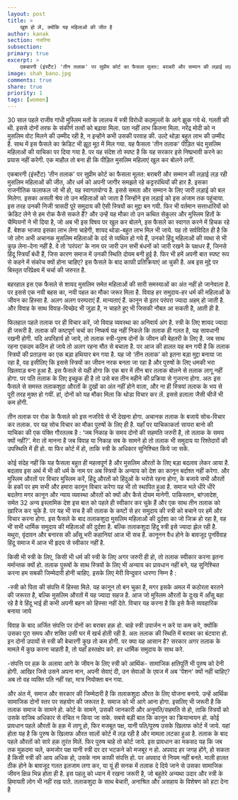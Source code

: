 ```yaml
---
layout: post
title: >
    खुश हो लें, क्योंकि यह महिलाओं की जीत है
author: kanak
section: नजरिया
subsection:
primary: true
excerpt: >
    एकबारगी (इंस्टैंट) 'तीन तलाक' पर सुप्रीम कोर्ट का फैसला मूलत: बराबरी और सम्मान की लड़ाई लड़ रही मुसलिम महिलाओं की जीत, और धर्म को अपनी जागीर समझते रहे कट्टरपंथियों की हार है. इसका राजनीतिक फलाफल जो भी हो, यह स्वागतयोग्य है. इससे समता और सम्मान के लिए जारी लड़ाई को बल मिलेगा.
image: shah_bano.jpg
comments: true
share: true
priority: 1
tags: [women]
---
```


30 साल पहले राजीव गांधी मुस्लिम मतों के लालच में स्त्री विरोधी कठमुल्लों के आगे झुक गये थे. गलती की थी. इससे दोनों तरफ के संकीर्ण तत्वों को बढ़ावा मिला. पता नहीं लाभ कितना मिला. नरेंद्र मोदी को न मुसलिम वोट मिलने की उम्मीद रही है, न इन्होंने कभी उसकी परवाह की. उल्टे थोड़ा बहुत लाभ की उम्मीद है. साथ में इस फैसले का क्रेडिट भी झूठ मूठ में मिल गया. यह फैसला 'तीन तलाक' पीड़ित चंद मुसलिम महिलाओं की याचिका पर दिया गया है. पर यह संदेश तो स्पष्ट है कि यह सरकार इसे निष्प्रभावी करने का प्रयास नहीं करेगी. एक माहौल तो बना ही कि पीड़ित मुसलिम महिलाएं खुल कर बोलने लगीं.

एकबारगी (इंस्टैंट) 'तीन तलाक' पर सुप्रीम कोर्ट का फैसला मूलत: बराबरी और सम्मान की लड़ाई लड़ रही मुसलिम महिलाओं की जीत, और धर्म को अपनी जागीर समझते रहे कट्टरपंथियों की हार है. इसका राजनीतिक फलाफल जो भी हो, यह स्वागतयोग्य है. इससे समता और सम्मान के लिए जारी लड़ाई को बल मिलेगा. इसका असली श्रेय तो उन महिलाओं को जाता है जिन्होंने इस लड़ाई को इस अंजाम तक पहुंचाया. इस तरह उनकी निजी त्रासदी पूरे समुदाय की ऐसी स्त्रियों का मुद्दा बन गयी. फिर भी वर्तमान सत्ताधारियों को क्रेडिट लेने से हम रोक कैसे सकते हैं? और उन्हें यह मौका तो उन कथित सेकुलर और मुस्लिम हितों के चैम्पियनों ने भी दिया है, जो अब भी इस विषय पर खुल कर बोलने, इस फैसले का स्वागत करने में हिचक रहे हैं. बेशक भाजपा इसका लाभ लेना चाहेगी, शायद थोडा-बहुत लाभ मिल भी जाये. यह तो सर्वविदित ही है कि जो लोग अभी अचानक मुसलिम महिलाओं के दर्द से व्यथित हो गये हैं, उनको हिंदू महिलाओं की व्यथा से भी कुछ लेना-देना नहीं है. वे तो ‘परंपरा’ के नाम पर जारी उन सभी बंधनों को जारी रखने के पक्षधर हैं, जिनसे हिंदू स्त्रियाँ बंधी हैं, जिस कारण समाज में उनकी स्थिति दोयम बनी हुई है. फिर भी हमें अपनी बात स्पष्ट रूप से कहने में संकोच क्यों होना चाहिए? इस फैसले के बाद काफी प्रतिक्रियाएं आ चुकी है. अब इस मुद्दे पर बिस्तृत परिप्रेक्ष्य  में चर्चा की जरुरत है.

बहरहाल इस एक फैसले से शायद मुसलिम समेत महिलाओं की सारी समस्याओं का अंत नहीं हो जानेवाला है. पर इससे एक नयी बहस का, नयी पहल का मौका जरूर मिला है. विवाह हर समुदाय-हर धर्म की महिलाओं के जीवन का हिस्सा है. अलग अलग परम्पराएं हैं. मान्यताएं हैं. कानून से इतर परंपरा ज्यादा अहम् हो जाती है. और विवाह के साथ विवाह-विच्छेद भी जुड़ा है, न चाहते हुए भी जिसकी नौबत आ सकती है, आती ही है.

फिलहाल पहले तलाक पर ही विचार करें, जो विवाह व्यवस्था का अनिवार्य अंग है. स्त्री के लिए शायद ज्यादा ही जरूरी है. तलाक की कष्टपूर्ण चर्चा का निष्कर्ष यह नहीं निकले कि तलाक ही गलत है,  यह सावधानी रखनी होगी. यदि अपरिहार्य हो जाये, तो तलाक  स्त्री-पुरुष दोनों के जीवन की बेहतरी के लिए है. जब साथ रहना एकदम कठिन हो जाये तो अलग रहना मौत से बचाता है. पर आज की हालत यह बन गयी है कि तलाक स्त्रियों की प्रताड़ना का एक बड़ा हथियार बन गया है. यह जो ‘तीन तलाक’ को इतना बड़ा मुद्दा बनाया जा रहा है, वह इसीलिए कि इससे स्त्रियों का जीवन नरक बनता जा रहा है और पुरुषों के लिए धमकी भरा खिलवाड़ बना हुआ है. इस फैसले से यही होगा कि एक बार में तीन बार तलाक बोलने से तलाक लागू नहीं होगा. पर पति तलाक के लिए इच्छुक ही है तो उसे बस तीन महीने की प्रक्रिया से गुजरना होगा. अतः इस फैसले से समस्त तलाकशुदा औरतों के दुखों का अंत नहीं होने वाला, और ना ही स्त्रियां तलाक के भय से पूरी तरह मुक्त हो गयीं. हां, दोनों को यह मौका मिला कि थोडा विचार कर लें. इससे हलाला जैसी चीजें भी कम होंगी.

तीन तलाक पर रोक के फैसले को इस नजरिये से भी देखना होगा. अचानक तलाक के बजाये सोच-विचार कर तलाक. पर यह सोच विचार का मौका पुरुषों के लिए ही है. यहाँ पर याचिकाकर्ता सायरा बानो की याचिका की एक पंक्ति गौरतलब है : ‘जब निकाह के समय दोनों की सहमति जरुरी है, तो तलाक के समय क्यों नहीं?’. मेरा तो मानना है जब विवाह या निकाह सब के सामने हो तो तलाक भी समुदाय या रिश्तेदारों की उपस्थिति में ही हो. या फिर कोर्ट में हो, ताकि स्त्री के अधिकार सुनिश्चित किये जा सकें.

कोई संदेह नहीं कि यह फैसला बहुत ही महत्वपूर्ण है और मुसलिम औरतों के लिए बड़ा बदलाव लेकर आया है. बदलाव इस अर्थ में भी की धर्म के नाम पर अब स्त्रियों के अन्याय को देश का कानून बर्दाश्त नहीं करेगा. और मुस्लिम औरतों पर विचार मुस्लिम करें, हिंदू औरतों को हिंदुओं के भरोसे रहना होगा, के बजाये सभी औरतों के हकों पर हम सभी और हमारा कानून विचार करेगा यह भी तो स्थापित हुआ है. समाज भले धीरे धीरे बदलेगा मगर कानून और न्याय व्यवस्था औरतों को क्यों और कैसे दोयम मानेगी. पाकिस्तान, बांग्लादेश, समेत 32 अन्य इस्लामिक देश इस बात को पहले ही स्वीकार कर चुके हैं और एक साथ तीन तलाक को ख़ारिज कर चुके है. पर यह भी सच है की तलाक के कष्टों से हर समुदाय की स्त्री को बचाने पर हमें और विचार करना होगा. इस फैसले के बाद तलाकशुदा मुसलिम महिलाओं की दुर्दशा का जो जिक्र हो रहा है, वह भी सभी धार्मिक समुदाय की महिलाओं की दुर्दशा है. बल्कि तलाकशुदा हिंदू स्त्री इसे ज्यादा झेल रही है. मथुरा, वृंदावन और बनारस की आँसू भरी कहानियां आज भी सच हैं. कानूनन वैध होने के बावजूद पुनर्विवाह हिंदू समाज में आज भी हृदय से स्वीकार नहीं है.

किसी भी स्त्री के लिए, किसी भी धर्म की स्त्री के लिए अगर जरुरी ही हो, तो तलाक स्वीकार करना इतना मर्मान्तक क्यों हो. तलाक  पुरूषों के साथ स्त्रियों के लिए भी अन्याय का प्रावधान नहीं बने,  यह सुनिश्चित करना हम सबकी जिम्मेदारी होनी चाहिए. इसके लिए मेरी विन्दुवार धारणा निम्न है :

-स्त्री को पिता की संपत्ति में हिस्सा मिले. यह कानून तो बन चुका है, मगर इसके अमल में कठोरता बरतने की जरूरत है, बल्कि मुसलिम औरतों में यह ज्यादा सहज है. आज जो मुस्लिम औरतों के दुःख में आँसू बहा रहे है वे हिंदू भाई ही कभी अपनी बहन को हिस्सा नहीं देते. विचार यह करना है कि इसे कैसे व्यवहारिक बनाया जाये

विवाह के बाद अर्जित संपत्ति पर दोनों का बराबर हक़ हो. चाहे स्त्री उपार्जन न करे या कम करे, क्योंकि उसका पूरा समय और शक्ति उसी घर में खर्च होती रही है. अतः तलाक की स्थिति में बराबर का बंटवारा हो. इन दोनों उपायों से स्त्री की बेचारगी कुछ तो कम होगी. पर क्या यह आसान है? सरकार अगर तलाक के मामले में कुछ करना चाहती है, तो यहाँ हस्तक्षेप करे. हर धार्मिक समुदाय के साथ करे.

-संपत्ति पर हक़ के अलावा आगे के जीवन के लिए स्त्री को आर्थिक- सामाजिक क्षतिपूर्ति भी पुरुष को देनी होगी. आखिर जिसे उसने अपना मान, अपनी सेवाएं दी, उन सेवाओं के एवज में अब 'पेंशन' क्यों नहीं चाहिए? अब तो वह व्यक्ति पति नहीं रहा, मात्र नियोक्ता बन गया.

और अंत में, समाज और सरकार की जिम्मेदारी है कि तलाकशुदा औरत के लिए योजना बनाये. उन्हें आर्थिक सामाजिक दोनों स्तर पर सहयोग की जरूरत है. समाज को भी आगे आना होगा. इसलिए भी जरूरी है कि तलाक समाज के सामने हो. कोर्ट के सामने, उसकी जानकारी और अनुमति/सहमति से हो, ताकि स्त्रियों को उसके वाजिब अधिकार से वंचित न किया जा सके. सबसे बड़ी बात कि कानून का क्रियान्वयन हो. कोई प्रावधान पहले औरतों के हक़ में लागू हो, फिर मजबूत पक्ष, यानी पति/पुरुष उसके खिलाफ कोर्ट में जाये. यहां होता यह है कि पुरुष के खिलाफ औरत सालों कोर्ट में लड़ रही है और मामला लटका हुआ है. तलाक के बाद पहले औरतों को सारे हक़ तुरंत मिलें. फिर पुरुष चाहे तो कोर्ट जाये. इस प्रावधान का मकसद यह कि जब तक मुक़दमा चले, कमजोर पक्ष यानी स्त्री दर दर भटकने को मजबूर न हो. अपवाद हर जगह होंगे, हो सकता है किसी स्त्री की आय अधिक हो, उसके नाम काफी संपत्ति हो. पर अपवाद से नियम नहीं बनते. माली हालत ठीक होने के बावजूद गलत इलजाम लगा कर, या यूं ही सनक में तलाक दे दिये जाने से उसका सामाजिक जीवन क्षिन्न भिन्न होता ही है.  इस पहलू को ध्यान में रखना जरूरी है, जो बहुतेरे अन्यथा उदार और स्त्री के हिमायती लोग भी नहीं रख पाते. तलाकशुदा के साथ बेचारी, अनाश्रित और असहाय के विशेषण को हटा देना है